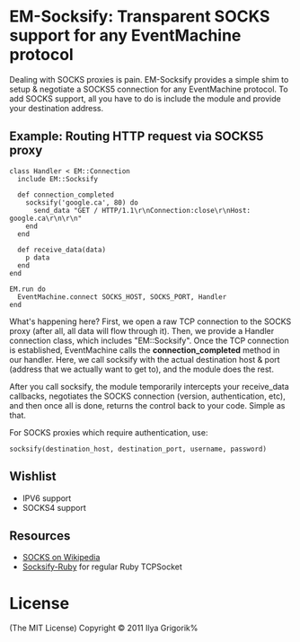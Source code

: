 # EM-Socksify: Transparent SOCKS support for any EventMachine protocol

Dealing with SOCKS proxies is pain. EM-Socksify provides a simple shim to setup & negotiate a SOCKS5 connection for any EventMachine protocol. To add SOCKS support, all you have to do is include the module and provide your destination address.

## Example: Routing HTTP request via SOCKS5 proxy

    class Handler < EM::Connection
      include EM::Socksify

      def connection_completed
        socksify('google.ca', 80) do
          send_data "GET / HTTP/1.1\r\nConnection:close\r\nHost: google.ca\r\n\r\n"
        end
      end

      def receive_data(data)
        p data
      end
    end

    EM.run do
      EventMachine.connect SOCKS_HOST, SOCKS_PORT, Handler
    end

What's happening here? First, we open a raw TCP connection to the SOCKS proxy (after all, all data will flow through it). Then, we provide a Handler connection class, which includes "EM::Socksify". Once the TCP connection is established, EventMachine calls the **connection_completed** method in our handler. Here, we call socksify with the actual destination host & port (address that we actually want to get to), and the module does the rest.

After you call socksify, the module temporarily intercepts your receive_data callbacks, negotiates the SOCKS connection (version, authentication, etc), and then once all is done, returns the control back to your code. Simple as that.

For SOCKS proxies which require authentication, use:

    socksify(destination_host, destination_port, username, password)


## Wishlist

- IPV6 support
- SOCKS4 support

## Resources

- [SOCKS on Wikipedia](http://en.wikipedia.org/wiki/SOCKS)
- [Socksify-Ruby](https://github.com/astro/socksify-ruby) for regular Ruby TCPSocket

# License

(The MIT License)
Copyright © 2011 Ilya Grigorik%